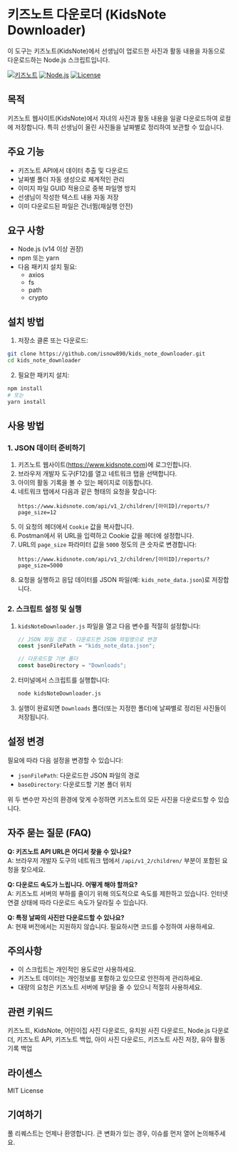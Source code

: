 # 키즈노트 다운로더 (KidsNote Downloader)

이 도구는 키즈노트(KidsNote)에서 선생님이 업로드한 사진과 활동 내용을 자동으로 다운로드하는 Node.js 스크립트입니다.

[![키즈노트](https://img.shields.io/badge/KidsNote-Downloader-blue)](https://github.com/isnow890/kids_note_downloader)
[![Node.js](https://img.shields.io/badge/Node.js-v14_or_later-green)](https://nodejs.org/)
[![License](https://img.shields.io/badge/License-MIT-yellow.svg)](LICENSE)

## 목적

키즈노트 웹사이트(KidsNote)에서 자녀의 사진과 활동 내용을 일괄 다운로드하여 로컬에 저장합니다. 특히 선생님이 올린 사진들을 날짜별로 정리하여 보관할 수 있습니다.

## 주요 기능

- 키즈노트 API에서 데이터 추출 및 다운로드
- 날짜별 폴더 자동 생성으로 체계적인 관리
- 이미지 파일 GUID 적용으로 중복 파일명 방지
- 선생님이 작성한 텍스트 내용 자동 저장
- 이미 다운로드된 파일은 건너뜀(재실행 안전)

## 요구 사항

- Node.js (v14 이상 권장)
- npm 또는 yarn
- 다음 패키지 설치 필요:
  - axios
  - fs
  - path
  - crypto

## 설치 방법

1. 저장소 클론 또는 다운로드:
```bash
git clone https://github.com/isnow890/kids_note_downloader.git
cd kids_note_downloader
```

2. 필요한 패키지 설치:
```bash
npm install
# 또는
yarn install
```

## 사용 방법

### 1. JSON 데이터 준비하기

1. 키즈노트 웹사이트(https://www.kidsnote.com)에 로그인합니다.
2. 브라우저 개발자 도구(F12)를 열고 네트워크 탭을 선택합니다.
3. 아이의 활동 기록을 볼 수 있는 페이지로 이동합니다.
4. 네트워크 탭에서 다음과 같은 형태의 요청을 찾습니다:
   ```
   https://www.kidsnote.com/api/v1_2/children/[아이ID]/reports/?page_size=12
   ```
5. 이 요청의 헤더에서 `Cookie` 값을 복사합니다.
6. Postman에서 위 URL을 입력하고 Cookie 값을 헤더에 설정합니다.
7. URL의 `page_size` 파라미터 값을 `5000` 정도의 큰 숫자로 변경합니다:
   ```
   https://www.kidsnote.com/api/v1_2/children/[아이ID]/reports/?page_size=5000
   ```
8. 요청을 실행하고 응답 데이터를 JSON 파일(예: `kids_note_data.json`)로 저장합니다.

### 2. 스크립트 설정 및 실행

1. `kidsNoteDownloader.js` 파일을 열고 다음 변수를 적절히 설정합니다:
   ```javascript
   // JSON 파일 경로 - 다운로드한 JSON 파일명으로 변경
   const jsonFilePath = "kids_note_data.json";

   // 다운로드할 기본 폴더
   const baseDirectory = "Downloads";
   ```

2. 터미널에서 스크립트를 실행합니다:
   ```bash
   node kidsNoteDownloader.js
   ```

3. 실행이 완료되면 `Downloads` 폴더(또는 지정한 폴더)에 날짜별로 정리된 사진들이 저장됩니다.

## 설정 변경

필요에 따라 다음 설정을 변경할 수 있습니다:

- `jsonFilePath`: 다운로드한 JSON 파일의 경로
- `baseDirectory`: 다운로드할 기본 폴더 위치

위 두 변수만 자신의 환경에 맞게 수정하면 키즈노트의 모든 사진을 다운로드할 수 있습니다.

## 자주 묻는 질문 (FAQ)

**Q: 키즈노트 API URL은 어디서 찾을 수 있나요?**  
A: 브라우저 개발자 도구의 네트워크 탭에서 `/api/v1_2/children/` 부분이 포함된 요청을 찾으세요.

**Q: 다운로드 속도가 느립니다. 어떻게 해야 할까요?**  
A: 키즈노트 서버의 부하를 줄이기 위해 의도적으로 속도를 제한하고 있습니다. 인터넷 연결 상태에 따라 다운로드 속도가 달라질 수 있습니다.

**Q: 특정 날짜의 사진만 다운로드할 수 있나요?**  
A: 현재 버전에서는 지원하지 않습니다. 필요하시면 코드를 수정하여 사용하세요.

## 주의사항

- 이 스크립트는 개인적인 용도로만 사용하세요.
- 키즈노트 데이터는 개인정보를 포함하고 있으므로 안전하게 관리하세요.
- 대량의 요청은 키즈노트 서버에 부담을 줄 수 있으니 적절히 사용하세요.

## 관련 키워드

키즈노트, KidsNote, 어린이집 사진 다운로드, 유치원 사진 다운로드, Node.js 다운로더, 키즈노트 API, 키즈노트 백업, 아이 사진 다운로드, 키즈노트 사진 저장, 유아 활동 기록 백업

## 라이센스

MIT License

## 기여하기

풀 리퀘스트는 언제나 환영합니다. 큰 변화가 있는 경우, 이슈를 먼저 열어 논의해주세요.
